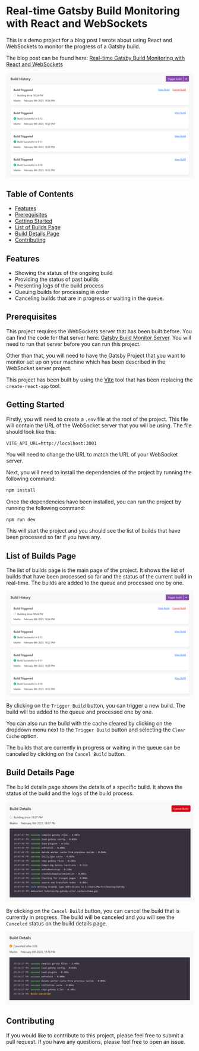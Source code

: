 # Real-time Gatsby Build Monitoring with React and WebSockets

This is a demo project for a blog post I wrote about using React and WebSockets to monitor the progress of a Gatsby build.

The blog post can be found here: [Real-time Gatsby Build Monitoring with React and WebSockets](https://medium.com)

![Gatsby Build Monitor](./public/builds-list-real-time.png)

## Table of Contents

- [Features](#features)
- [Prerequisites](#prerequisites)
- [Getting Started](#getting-started)
- [List of Builds Page](#list-of-builds-page)
- [Build Details Page](#build-details-page)
- [Contributing](#contributing)

## Features

- Showing the status of the ongoing build
- Providing the status of past builds
- Presenting logs of the build process
- Queuing builds for processing in order
- Canceling builds that are in progress or waiting in the queue.

## Prerequisites

This project requires the WebSockets server that has been built before. You can find the code for that server here: [Gatsby Build Monitor Server](https://github.com/martinholecekmax/gatsby-websocket-api). You will need to run that server before you can run this project.

Other than that, you will need to have the Gatsby Project that you want to monitor set up on your machine which has been described in the WebSocket server project.

This project has been built by using the [Vite](https://vitejs.dev/) tool that has been replacing the `create-react-app` tool.

## Getting Started

Firstly, you will need to create a `.env` file at the root of the project. This file will contain the URL of the WebSocket server that you will be using. The file should look like this:

```
VITE_API_URL=http://localhost:3001
```

You will need to change the URL to match the URL of your WebSocket server.

Next, you will need to install the dependencies of the project by running the following command:

```bash
npm install
```

Once the dependencies have been installed, you can run the project by running the following command:

```bash
npm run dev
```

This will start the project and you should see the list of builds that have been processed so far if you have any.

## List of Builds Page

The list of builds page is the main page of the project. It shows the list of builds that have been processed so far and the status of the current build in real-time. The builds are added to the queue and processed one by one.

![Gatsby Build Monitor](./public/builds-list-real-time.png)

By clicking on the `Trigger Build` button, you can trigger a new build. The build will be added to the queue and processed one by one.

You can also run the build with the cache cleared by clicking on the dropdown menu next to the `Trigger Build` button and selecting the `Clear Cache` option.

The builds that are currently in progress or waiting in the queue can be canceled by clicking on the `Cancel Build` button.

## Build Details Page

The build details page shows the details of a specific build. It shows the status of the build and the logs of the build process.

![Gatsby Build Monitor](./public/build-page.png)

By clicking on the `Cancel Build` button, you can cancel the build that is currently in progress. The build will be canceled and you will see the `Canceled` status on the build details page.

![Gatsby Build Monitor](./public/cancel-build-logs.png)

## Contributing

If you would like to contribute to this project, please feel free to submit a pull request. If you have any questions, please feel free to open an issue.
